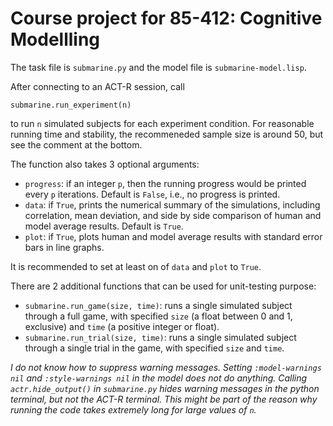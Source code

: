 # Course project for 85-412: Cognitive Modellling

The task file is `submarine.py` and the model file is `submarine-model.lisp`.

After connecting to an ACT-R session, call
~~~~
submarine.run_experiment(n)
~~~~
to run `n` simulated subjects for each experiment condition. For reasonable running time and stability, the recommeneded sample size is around 50, but see the comment at the bottom.

The function also takes 3 optional arguments:
* `progress`: if an integer `p`, then the running progress would be printed every `p` iterations. Default is `False`, i.e., no progress is printed.
* `data`: if `True`, prints the numerical summary of the simulations, including correlation, mean deviation, and side by side comparison of human and model average results. Default is `True`.
* `plot`: if `True`, plots human and model average results with standard error bars in line graphs.

It is recommended to set at least on of `data` and `plot` to `True`.

There are 2 additional functions that can be used for unit-testing purpose:
* `submarine.run_game(size, time)`: runs a single simulated subject through a full game, with specified `size` (a float between 0 and 1, exclusive) and `time` (a positive integer or float).
* `submarine.run_trial(size, time)`: runs a single simulated subject through a single trial in the game, with specified `size` and `time`.

*I do not know how to suppress warning messages. Setting `:model-warnings nil` and `:style-warnings nil` in the model does not do anything. Calling `actr.hide_output()` in `submarine.py` hides warning messages in the python terminal, but not the ACT-R terminal. This might be part of the reason why running the code takes extremely long for large values of `n`.*